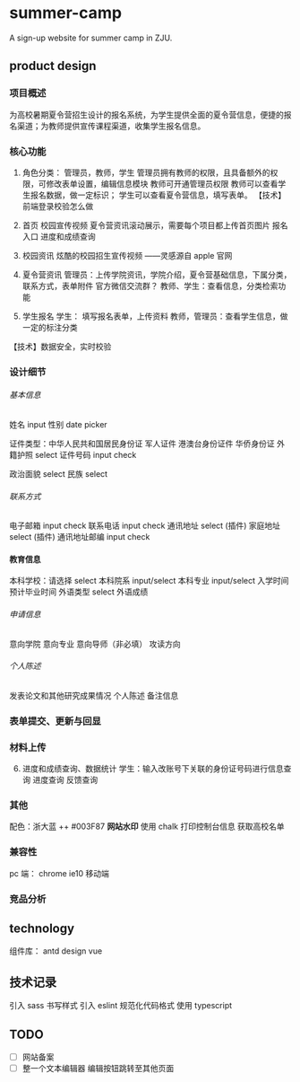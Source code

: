 # summer-camp

A sign-up website for summer camp in ZJU.

## product design

### 项目概述

为高校暑期夏令营招生设计的报名系统，为学生提供全面的夏令营信息，便捷的报名渠道；为教师提供宣传课程渠道，收集学生报名信息。

### 核心功能

1. 角色分类： 管理员，教师，学生
   管理员拥有教师的权限，且具备额外的权限，可修改表单设置，编辑信息模块
   教师可开通管理员权限
   教师可以查看学生报名数据，做一定标识；
   学生可以查看夏令营信息，填写表单。
   【技术】前端登录校验怎么做

2. 首页
   校园宣传视频
   夏令营资讯滚动展示，需要每个项目都上传首页图片
   报名入口
   进度和成绩查询

3. 校园资讯
   炫酷的校园招生宣传视频 ——灵感源自 apple 官网

4. 夏令营资讯
   管理员：上传学院资讯，学院介绍，夏令营基础信息，下属分类，联系方式，表单附件 官方微信交流群？
   教师、学生：查看信息，分类检索功能

5. 学生报名
   学生： 填写报名表单，上传资料
   教师，管理员：查看学生信息，做一定的标注分类

【技术】数据安全，实时校验

### 设计细节

###### 基本信息

姓名 input
性别 date picker

证件类型：中华人民共和国居民身份证 军人证件 港澳台身份证件 华侨身份证 外籍护照 select
证件号码 input check

政治面貌 select
民族 select

###### 联系方式

电子邮箱 input check
联系电话 input check
通讯地址 select (插件)
家庭地址 select (插件)
通讯地址邮编 input check

#### 教育信息

本科学校：请选择 select
本科院系 input/select
本科专业 input/select
入学时间
预计毕业时间
外语类型 select
外语成绩

###### 申请信息

意向学院
意向专业
意向导师（非必填）
攻读方向

###### 个人陈述

发表论文和其他研究成果情况
个人陈述
备注信息

### 表单提交、更新与回显

### 材料上传

6. 进度和成绩查询、数据统计
   学生：输入改账号下关联的身份证号码进行信息查询 进度查询 反馈查询

### 其他

配色：浙大蓝 ++ #003F87
**网站水印**
使用 chalk 打印控制台信息
获取高校名单

### 兼容性

pc 端： chrome ie10
移动端

### 竞品分析

## technology

组件库： antd design vue

## 技术记录

引入 sass 书写样式
引入 eslint 规范化代码格式
使用 typescript

## TODO

- [ ] 网站备案
- [ ] 整一个文本编辑器 编辑按钮跳转至其他页面
